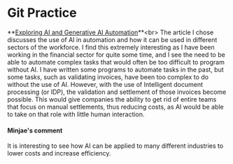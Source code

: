 # Git Practice
**[Exploring AI and Generative AI Automation](https://www.blueprism.com/guides/ai-automation/#:~:text=By%20incorporating%20AI%20into%20RPA,improve%20its%20performance%20over%20time.)**<br>
The article I chose discusses the use of AI in automation and how it can be used in different sectors of the workforce. I find this extremely interesting as I have been working in the financial sector for quite some time, and I see the need to be able to automate complex tasks that would often be too difficult to program without AI. I have written some programs to automate tasks in the past, but some tasks, such as validating invoices, have been too complex to do without the use of AI. However, with the use of Intelligent document processing (or IDP), the validation and settlement of those invoices become possible. This would give companies the ability to get rid of entire teams that focus on manual settlements, thus reducing costs, as AI would be able to take on that role with little human interaction.

#### Minjae's comment
It is interesting to see how AI can be applied to many different industries to lower costs and increase efficiency. 

